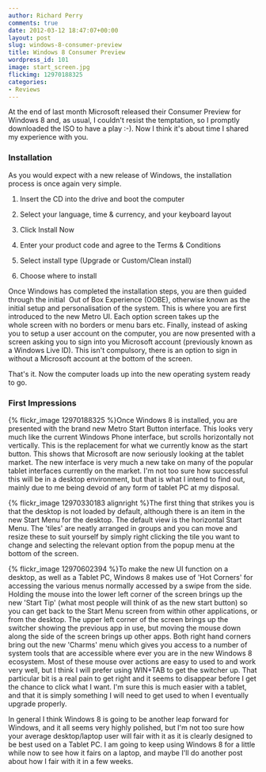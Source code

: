 ```yaml
---
author: Richard Perry
comments: true
date: 2012-03-12 18:47:07+00:00
layout: post
slug: windows-8-consumer-preview
title: Windows 8 Consumer Preview
wordpress_id: 101
image: start_screen.jpg
flickimg: 12970188325
categories:
- Reviews
---
```


At the end of last month Microsoft released their Consumer Preview for Windows 8 and, as 
usual, I couldn't resist the temptation, so I promptly downloaded the ISO to have a
play :-). Now I think it's about time I shared my experience with you.

### Installation

As you would expect with a new release of Windows, the installation process is once again 
very simple.
	
  1. Insert the CD into the drive and boot the computer
	
  2. Select your language, time & currency, and your keyboard layout
	
  3. Click Install Now

  4. Enter your product code and agree to the Terms & Conditions

  5. Select install type (Upgrade or Custom/Clean install)

  6. Choose where to install

Once Windows has completed the installation steps, you are then guided through the initial 
Out of Box Experience (OOBE), otherwise known as the initial setup and personalisation of
the system. This is where you are first introduced to the new Metro UI. Each option screen
takes up the whole screen with no borders or menu bars etc. Finally, instead of asking you
to setup a user account on the computer, you are now presented with a screen asking you to
sign into you Microsoft account (previously known as a Windows Live ID). This isn't
compulsory, there is an option to sign in without a Microsoft account at the bottom of the
screen.

That's it. Now the computer loads up into the new operating system ready to go.

### First Impressions

{% flickr_image 12970188325 %}Once Windows 8 is installed, you are presented with the brand
new Metro Start Button interface. This looks very much like the current Windows Phone
interface, but scrolls horizontally not vertically. This is the replacement for what we
currently know as the start button. This shows that Microsoft are now seriously looking at
the tablet market. The new interface is very much a new take on many of the popular tablet
interfaces currently on the market. I'm not too sure how successful this will be in a
desktop environment, but that is what I intend to find out, mainly due to me being devoid of
any form of tablet PC at my disposal.

{% flickr_image 12970330183 alignright %}The first thing that strikes you is that the
desktop is not loaded by default, although there is an item in the new Start Menu for the
desktop. The default view is the horizontal Start Menu. The 'tiles' are neatly arranged in
groups and you can move and resize these to suit yourself by simply right clicking the tile
you want to change and selecting the relevant option from the popup menu at the bottom of
the screen.

{% flickr_image 12970602394 %}To make the new UI function on a desktop, as well as a Tablet
PC, Windows 8 makes use of 'Hot Corners' for accessing the various menus normally accessed by
a swipe from the side. Holding the mouse into the lower left corner of the screen brings up
the new 'Start Tip' (what most people will think of as the new start button) so you can get
back to the Start Menu screen from within other applications, or from the desktop. The upper
left corner of the screen brings up the switcher showing the previous app in use, but moving
the mouse down along the side of the screen brings up other apps. Both right hand corners
bring out the new 'Charms' menu which gives you access to a number of system tools that are
accessible where ever you are in the new Windows 8 ecosystem. Most of these mouse over actions
are easy to used to and work very well, but I think I will prefer using WIN+TAB to get the
switcher up. That particular bit is a real pain to get right and it seems to disappear before
I get the chance to click what I want. I'm sure this is much easier with a tablet, and that
it is simply something I will need to get used to when I eventually upgrade properly.

In general I think Windows 8 is going to be another leap forward for Windows, and it all seems
very highly polished, but I'm not too sure how your average desktop/laptop user will fair with
it as it is clearly designed to be best used on a Tablet PC. I am going to keep using Windows
8 for a little while now to see how it fairs on a laptop, and maybe I'll do another post about
how I fair with it in a few weeks.